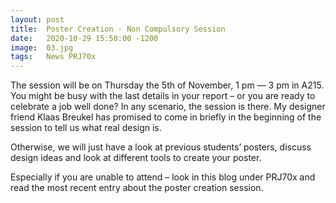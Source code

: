 ```yaml
---
layout: post
title:  Poster Creation - Non Compulsory Session
date:   2020-10-29 15:50:00 -1200
image:  03.jpg
tags:   News PRJ70x
---
```


The session will be on Thursday the 5th of November, 1 pm — 3 pm in A215. You might be busy with the last details in your report – or you are ready to celebrate a job well done? In any scenario, the session is there.
My designer friend Klaas Breukel has promised to come in briefly in the beginning of the session to tell us what real design is.

Otherwise, we will just have a look at previous students’ posters, discuss design ideas and look at different tools to create your poster.

Especially if you are unable to attend – look in this blog under PRJ70x and read the most recent entry about the poster creation session.
